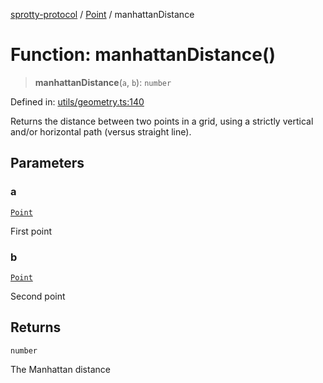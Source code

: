 
[sprotty-protocol](../globals) / [Point](../Namespace.Point) / manhattanDistance

# Function: manhattanDistance()

> **manhattanDistance**(`a`, `b`): `number`

Defined in: [utils/geometry.ts:140](https://github.com/eclipse-sprotty/sprotty/blob/f9b2433481cc27a1ac0c92d525a92039ae7f6c76/packages/sprotty-protocol/src/utils/geometry.ts#L140)

Returns the distance between two points in a grid, using a
strictly vertical and/or horizontal path (versus straight line).

## Parameters

### a

[`Point`](../Interface.Point)

First point

### b

[`Point`](../Interface.Point)

Second point

## Returns

`number`

The Manhattan distance
